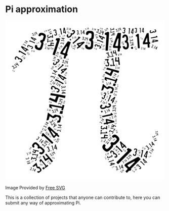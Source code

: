 # Pi approximation

<img src="pi.png" alt="PI">

Image Provided by [Free SVG]('https://freesvg.org/pi-numeral-silhouette')

This is a collection of projects that anyone can contribute to, here you can submit any way of approximating Pi.